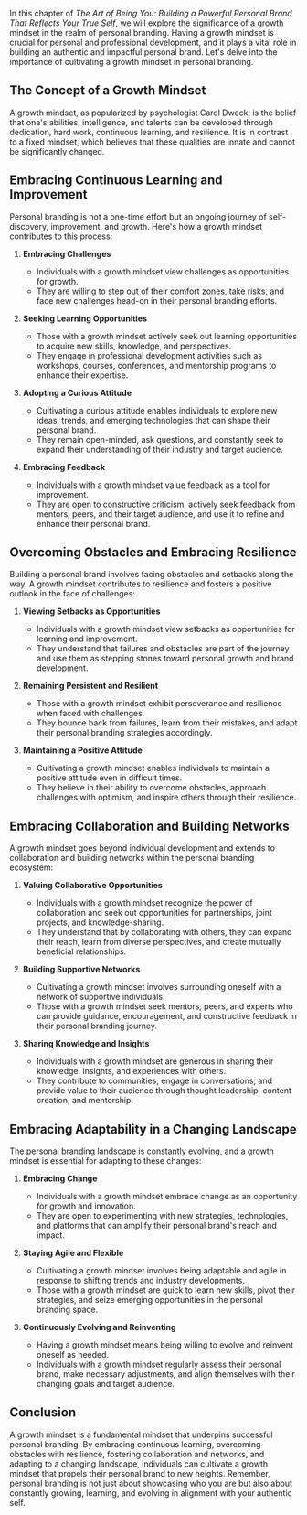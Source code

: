 
In this chapter of *The Art of Being You: Building a Powerful Personal Brand That Reflects Your True Self*, we will explore the significance of a growth mindset in the realm of personal branding. Having a growth mindset is crucial for personal and professional development, and it plays a vital role in building an authentic and impactful personal brand. Let's delve into the importance of cultivating a growth mindset in personal branding.

The Concept of a Growth Mindset
-------------------------------

A growth mindset, as popularized by psychologist Carol Dweck, is the belief that one's abilities, intelligence, and talents can be developed through dedication, hard work, continuous learning, and resilience. It is in contrast to a fixed mindset, which believes that these qualities are innate and cannot be significantly changed.

Embracing Continuous Learning and Improvement
---------------------------------------------

Personal branding is not a one-time effort but an ongoing journey of self-discovery, improvement, and growth. Here's how a growth mindset contributes to this process:

1. **Embracing Challenges**

   * Individuals with a growth mindset view challenges as opportunities for growth.
   * They are willing to step out of their comfort zones, take risks, and face new challenges head-on in their personal branding efforts.
2. **Seeking Learning Opportunities**

   * Those with a growth mindset actively seek out learning opportunities to acquire new skills, knowledge, and perspectives.
   * They engage in professional development activities such as workshops, courses, conferences, and mentorship programs to enhance their expertise.
3. **Adopting a Curious Attitude**

   * Cultivating a curious attitude enables individuals to explore new ideas, trends, and emerging technologies that can shape their personal brand.
   * They remain open-minded, ask questions, and constantly seek to expand their understanding of their industry and target audience.
4. **Embracing Feedback**

   * Individuals with a growth mindset value feedback as a tool for improvement.
   * They are open to constructive criticism, actively seek feedback from mentors, peers, and their target audience, and use it to refine and enhance their personal brand.

Overcoming Obstacles and Embracing Resilience
---------------------------------------------

Building a personal brand involves facing obstacles and setbacks along the way. A growth mindset contributes to resilience and fosters a positive outlook in the face of challenges:

1. **Viewing Setbacks as Opportunities**

   * Individuals with a growth mindset view setbacks as opportunities for learning and improvement.
   * They understand that failures and obstacles are part of the journey and use them as stepping stones toward personal growth and brand development.
2. **Remaining Persistent and Resilient**

   * Those with a growth mindset exhibit perseverance and resilience when faced with challenges.
   * They bounce back from failures, learn from their mistakes, and adapt their personal branding strategies accordingly.
3. **Maintaining a Positive Attitude**

   * Cultivating a growth mindset enables individuals to maintain a positive attitude even in difficult times.
   * They believe in their ability to overcome obstacles, approach challenges with optimism, and inspire others through their resilience.

Embracing Collaboration and Building Networks
---------------------------------------------

A growth mindset goes beyond individual development and extends to collaboration and building networks within the personal branding ecosystem:

1. **Valuing Collaborative Opportunities**

   * Individuals with a growth mindset recognize the power of collaboration and seek out opportunities for partnerships, joint projects, and knowledge-sharing.
   * They understand that by collaborating with others, they can expand their reach, learn from diverse perspectives, and create mutually beneficial relationships.
2. **Building Supportive Networks**

   * Cultivating a growth mindset involves surrounding oneself with a network of supportive individuals.
   * Those with a growth mindset seek mentors, peers, and experts who can provide guidance, encouragement, and constructive feedback in their personal branding journey.
3. **Sharing Knowledge and Insights**

   * Individuals with a growth mindset are generous in sharing their knowledge, insights, and experiences with others.
   * They contribute to communities, engage in conversations, and provide value to their audience through thought leadership, content creation, and mentorship.

Embracing Adaptability in a Changing Landscape
----------------------------------------------

The personal branding landscape is constantly evolving, and a growth mindset is essential for adapting to these changes:

1. **Embracing Change**

   * Individuals with a growth mindset embrace change as an opportunity for growth and innovation.
   * They are open to experimenting with new strategies, technologies, and platforms that can amplify their personal brand's reach and impact.
2. **Staying Agile and Flexible**

   * Cultivating a growth mindset involves being adaptable and agile in response to shifting trends and industry developments.
   * Those with a growth mindset are quick to learn new skills, pivot their strategies, and seize emerging opportunities in the personal branding space.
3. **Continuously Evolving and Reinventing**

   * Having a growth mindset means being willing to evolve and reinvent oneself as needed.
   * Individuals with a growth mindset regularly assess their personal brand, make necessary adjustments, and align themselves with their changing goals and target audience.

Conclusion
----------

A growth mindset is a fundamental mindset that underpins successful personal branding. By embracing continuous learning, overcoming obstacles with resilience, fostering collaboration and networks, and adapting to a changing landscape, individuals can cultivate a growth mindset that propels their personal brand to new heights. Remember, personal branding is not just about showcasing who you are but also about constantly growing, learning, and evolving in alignment with your authentic self.
